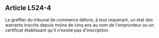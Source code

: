 Article L524-4
----
Le greffier du tribunal de commerce délivre, à tout requérant, un état des
warrants inscrits depuis moins de cinq ans au nom de l'emprunteur ou un
certificat établissant qu'il n'existe pas d'inscription.
